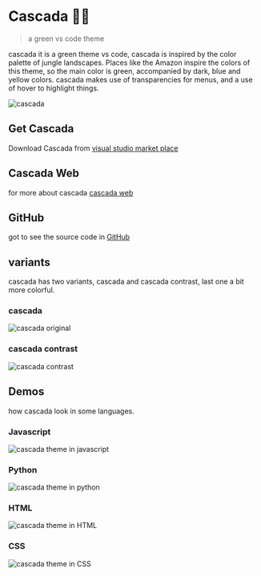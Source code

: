 # Cascada 🍃💧
> a green vs code theme

cascada it is a green theme vs code, cascada is inspired by the color palette of jungle landscapes. Places like the Amazon inspire the colors of this theme, so the main color is green, accompanied by dark, blue and yellow colors. cascada makes use of transparencies for menus, and a use of hover to highlight things.

![cascada](https://simon8889.github.io/cascada-web/images/basic.jpg)

## Get Cascada
Download Cascada from [visual studio market place](https://marketplace.visualstudio.com/items?itemName=simonj.cascada)

## Cascada Web
for more about cascada [cascada web](https://simon8889.github.io/cascada-web/)

## GitHub
got to see the source code in [GitHub]()

## variants 
cascada has two variants, cascada and cascada contrast, last one a bit more colorful. 

### cascada
![cascada original](https://simon8889.github.io/cascada-web/images/js.jpg)
### cascada contrast 
![cascada contrast](https://simon8889.github.io/cascada-web/images/js-contrast.jpg)
## Demos 
how cascada look in some languages. 
### Javascript 
![cascada theme in javascript](https://simon8889.github.io/cascada-web/images/js.jpg)
### Python
![cascada theme in python](https://simon8889.github.io/cascada-web/images/py.jpg)
### HTML
![cascada theme in HTML](https://simon8889.github.io/cascada-web/images/html.jpg)
### CSS
![cascada theme in CSS](https://simon8889.github.io/cascada-web/images/css.jpg)



